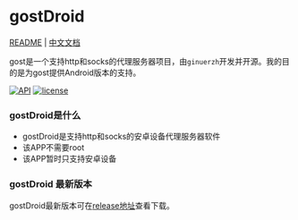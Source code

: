 # gostDroid

[README](README.md) | [中文文档](README_zh.md)

gost是一个支持http和socks的代理服务器项目，由`ginuerzh`开发并开源。我的目的是为gost提供Android版本的支持。

[![API](https://img.shields.io/badge/API-19%2B-green.svg?style=plastic)](https://android-arsenal.com/api?level=19)
[![license](https://img.shields.io/github/license/switch-iot/hin2n.svg?style=plastic)](https://www.gnu.org/licenses/gpl-3.0)



### gostDroid是什么
- gostDroid是支持http和socks的安卓设备代理服务器软件
- 该APP不需要root
- 该APP暂时只支持安卓设备


### gostDroid 最新版本
gostDroid最新版本可在[release地址](https://github.com/rankaiyx/gostDroid/releases)查看下载。
